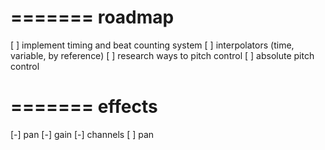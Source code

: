 =======
roadmap
=======
[ ] implement timing and beat counting system
[ ] interpolators (time, variable, by reference) 
[ ] research ways to pitch control
    [ ] absolute pitch control

=======
effects
=======
[-] pan
[-] gain
[-] channels
[ ] pan